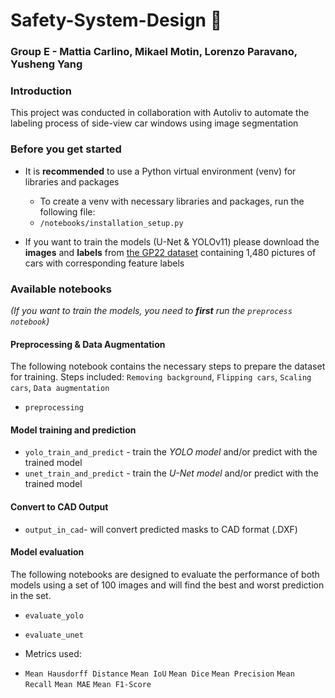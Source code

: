 # Safety-System-Design 🚗
### Group E -  Mattia Carlino, Mikael Motin, Lorenzo Paravano, Yusheng Yang

### Introduction
This project was conducted in collaboration with Autoliv to automate the labeling process of side-view car windows using image segmentation

### Before you get started
- It is **recommended** to use a Python virtual environment (venv) for libraries and packages
  - To create a venv with necessary libraries and packages, run the following file:
  - `/notebooks/installation_setup.py` 

- If you want to train the models (U-Net & YOLOv11) please download the **images** and **labels** from [the  GP22 dataset](https://zenodo.org/records/6366808)  containing 1,480 pictures of cars with corresponding feature labels
 
### Available notebooks
*(If you want to train the models, you need to **first** run the `preprocess notebook`)*

#### Preprocessing & Data Augmentation
The following notebook contains the necessary steps to prepare the dataset for training. Steps included: `Removing background`, `Flipping cars`, `Scaling cars`, `Data augmentation`
- `preprocessing`

#### Model training and prediction
- `yolo_train_and_predict` - train the *YOLO model* and/or predict with the trained model
- `unet_train_and_predict` - train the *U-Net model* and/or predict with the trained model

#### Convert to CAD Output
- `output_in_cad`- will convert predicted masks to CAD format (.DXF)

#### Model evaluation
The following notebooks are designed to evaluate the performance of both models using a set of 100 images and will find the best and worst prediction in the set.
- `evaluate_yolo`
- `evaluate_unet`

- Metrics used:
- `Mean Hausdorff Distance` `Mean IoU` `Mean Dice` `Mean Precision` `Mean Recall`  `Mean MAE` `Mean F1-Score`